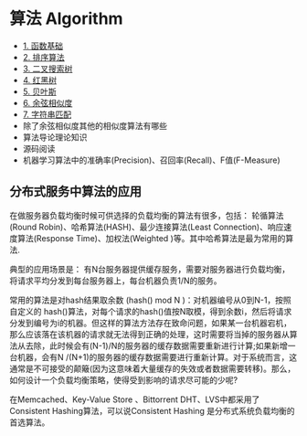 # 算法 Algorithm

- [1. 函数基础](1_函数基础.md)
- [2. 排序算法](2_排序算法.md)
- [3. 二叉搜索树](3_二叉搜索树.md)
- [4. 红黑树](4_红黑树.md)
- [5. 贝叶斯](5_贝叶斯.md)
- [6. 余弦相似度](6_余弦相似度.md)
- [7. 字符串匹配](7_字符串匹配.md)
- 除了余弦相似度其他的相似度算法有哪些
- 算法导论理论知识
- 源码阅读
- 机器学习算法中的准确率(Precision)、召回率(Recall)、F值(F-Measure)



## 分布式服务中算法的应用

在做服务器负载均衡时候可供选择的负载均衡的算法有很多，包括： 轮循算法(Round Robin)、哈希算法(HASH)、最少连接算法(Least Connection)、响应速度算法(Response Time)、加权法(Weighted )等。其中哈希算法是最为常用的算法.

典型的应用场景是： 有N台服务器提供缓存服务，需要对服务器进行负载均衡，将请求平均分发到每台服务器上，每台机器负责1/N的服务。

常用的算法是对hash结果取余数 (hash() mod N )：对机器编号从0到N-1，按照自定义的 hash()算法，对每个请求的hash()值按N取模，得到余数i，然后将请求分发到编号为i的机器。但这样的算法方法存在致命问题，如果某一台机器宕机，那么应该落在该机器的请求就无法得到正确的处理，这时需要将当掉的服务器从算法从去除，此时候会有(N-1)/N的服务器的缓存数据需要重新进行计算;如果新增一台机器，会有N /(N+1)的服务器的缓存数据需要进行重新计算。对于系统而言，这通常是不可接受的颠簸(因为这意味着大量缓存的失效或者数据需要转移)。那么，如何设计一个负载均衡策略，使得受到影响的请求尽可能的少呢?

在Memcached、Key-Value Store 、Bittorrent DHT、LVS中都采用了Consistent Hashing算法，可以说Consistent Hashing 是分布式系统负载均衡的首选算法。